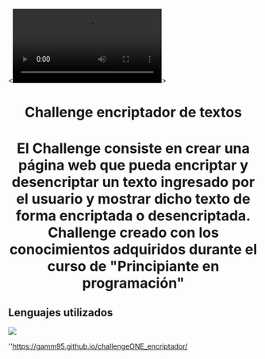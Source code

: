 <![alt](https://url/to/images/video.webm)>

<h1 align="center">Challenge encriptador de textos<h1>

<p align="center">El Challenge consiste en crear una página web que pueda encriptar y desencriptar un texto ingresado por el usuario y mostrar dicho texto de forma encriptada o desencriptada. Challenge creado con los conocimientos adquiridos durante el curso de
"Principiante en programación"</p> 


## Lenguajes utilizados

<img src="https://skillicons.dev/icons?i=javascript,html,css"></img>

'<link del proyecto>'https://gamm95.github.io/challengeONE_encriptador/
